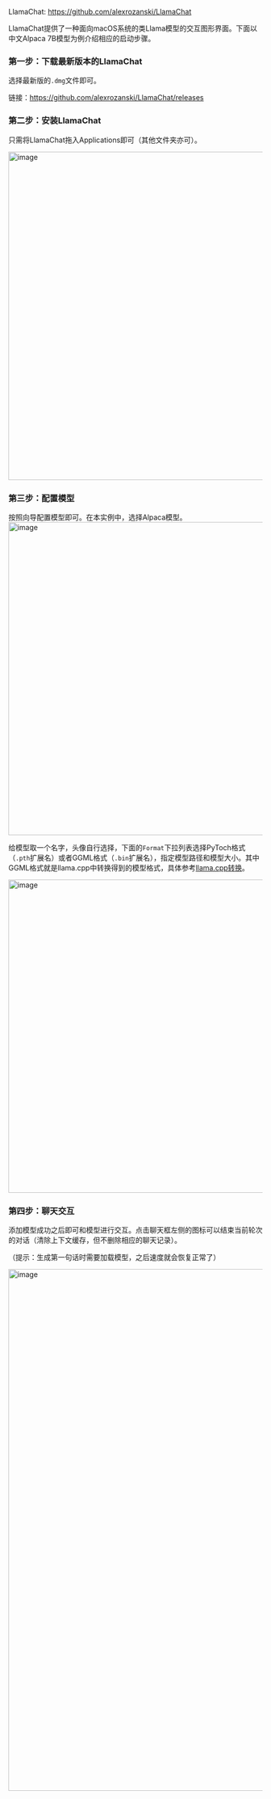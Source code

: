 LlamaChat: https://github.com/alexrozanski/LlamaChat

LlamaChat提供了一种面向macOS系统的类Llama模型的交互图形界面。下面以中文Alpaca 7B模型为例介绍相应的启动步骤。

### 第一步：下载最新版本的LlamaChat

选择最新版的`.dmg`文件即可。

链接：https://github.com/alexrozanski/LlamaChat/releases

### 第二步：安装LlamaChat

只需将LlamaChat拖入Applications即可（其他文件夹亦可）。

<img width="650" alt="image" src="https://user-images.githubusercontent.com/16095339/232356480-f545f93e-23f1-4b44-97d9-14c2a4722eee.png">

### 第三步：配置模型

按照向导配置模型即可。在本实例中，选择Alpaca模型。
<img width="620" alt="image" src="https://user-images.githubusercontent.com/16095339/232356597-22e75440-576b-42a4-a2ca-3d442ab28833.png">

给模型取一个名字，头像自行选择，下面的`Format`下拉列表选择PyToch格式（`.pth`扩展名）或者GGML格式（`.bin`扩展名），指定模型路径和模型大小。其中GGML格式就是llama.cpp中转换得到的模型格式，具体参考[llama.cpp转换](https://github.com/ymcui/Chinese-LLaMA-Alpaca/wiki/llama.cpp量化部署)。

<img width="620" alt="image" src="https://user-images.githubusercontent.com/16095339/232356838-1179e76c-e19d-4ffc-afdb-d2495eb5d657.png">

### 第四步：聊天交互

添加模型成功之后即可和模型进行交互。点击聊天框左侧的图标可以结束当前轮次的对话（清除上下文缓存，但不删除相应的聊天记录）。

（提示：生成第一句话时需要加载模型，之后速度就会恢复正常了）

<img width="1033" alt="image" src="https://user-images.githubusercontent.com/16095339/232357193-c4f5b1ac-437c-4fb3-9eb4-9a62743775d3.png">